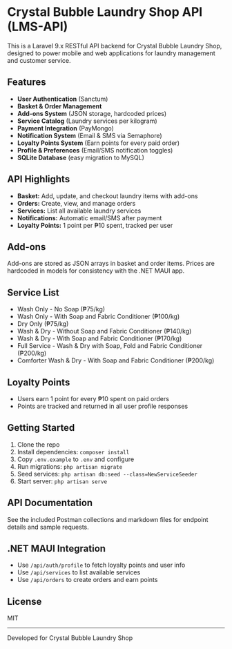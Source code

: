 # Crystal Bubble Laundry Shop API (LMS-API)

This is a Laravel 9.x RESTful API backend for Crystal Bubble Laundry Shop, designed to power mobile and web applications for laundry management and customer service.

## Features
- **User Authentication** (Sanctum)
- **Basket & Order Management**
- **Add-ons System** (JSON storage, hardcoded prices)
- **Service Catalog** (Laundry services per kilogram)
- **Payment Integration** (PayMongo)
- **Notification System** (Email & SMS via Semaphore)
- **Loyalty Points System** (Earn points for every paid order)
- **Profile & Preferences** (Email/SMS notification toggles)
- **SQLite Database** (easy migration to MySQL)

## API Highlights
- **Basket:** Add, update, and checkout laundry items with add-ons
- **Orders:** Create, view, and manage orders
- **Services:** List all available laundry services
- **Notifications:** Automatic email/SMS after payment
- **Loyalty Points:** 1 point per ₱10 spent, tracked per user

## Add-ons
Add-ons are stored as JSON arrays in basket and order items. Prices are hardcoded in models for consistency with the .NET MAUI app.

## Service List
- Wash Only - No Soap (₱75/kg)
- Wash Only - With Soap and Fabric Conditioner (₱100/kg)
- Dry Only (₱75/kg)
- Wash & Dry - Without Soap and Fabric Conditioner (₱140/kg)
- Wash & Dry - With Soap and Fabric Conditioner (₱170/kg)
- Full Service - Wash & Dry with Soap, Fold and Fabric Conditioner (₱200/kg)
- Comforter Wash & Dry - With Soap and Fabric Conditioner (₱200/kg)

## Loyalty Points
- Users earn 1 point for every ₱10 spent on paid orders
- Points are tracked and returned in all user profile responses

## Getting Started
1. Clone the repo
2. Install dependencies: `composer install`
3. Copy `.env.example` to `.env` and configure
4. Run migrations: `php artisan migrate`
5. Seed services: `php artisan db:seed --class=NewServiceSeeder`
6. Start server: `php artisan serve`

## API Documentation
See the included Postman collections and markdown files for endpoint details and sample requests.

## .NET MAUI Integration
- Use `/api/auth/profile` to fetch loyalty points and user info
- Use `/api/services` to list available services
- Use `/api/orders` to create orders and earn points

## License
MIT

---
Developed for Crystal Bubble Laundry Shop


